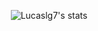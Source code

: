 <p align="center">
<img alt="Lucaslg7's stats" src="(https://github-readme-stats.vercel.app/api?username=Lucaslg7&show_icons=true&theme=monokai&repo=github-readme-stats)(https://github.com/anuraghazra/github-readme-stats)">
</p>
<!--
**Lucaslg7/Lucaslg7** is a ✨ _special_ ✨ repository because its `README.md` (this file) appears on your GitHub profile.

Here are some ideas to get you started:

- 🔭 I’m currently working on ...
- 🌱 I’m currently learning ...
- 👯 I’m looking to collaborate on ...
- 🤔 I’m looking for help with ...
- 💬 Ask me about ...
- 📫 How to reach me: ...
- 😄 Pronouns: ...
- ⚡ Fun fact: ...
-->

![snake eif](https://github.com/Lucaslg7/Lucaslg7/blob/output/github-contribution-grid-snake.svg)
